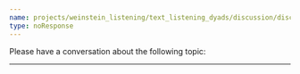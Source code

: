 ```yaml
---
name: projects/weinstein_listening/text_listening_dyads/discussion/discussion_instructions_both.md
type: noResponse
---
```


Please have a conversation about the following topic:

---
